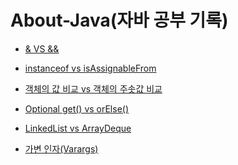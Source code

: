 # About-Java(자바 공부 기록)


- [& VS &&](https://github.com/jeus1998/About-Java/blob/main/record/%26%20vs%20%26%26.md)

- [instanceof vs isAssignableFrom](https://github.com/jeus1998/About-Java/blob/main/record/instanceof%20vs%20isAssignableFrom.md)

- [객체의 값 비교 vs 객체의 주솟값 비교](https://github.com/jeus1998/About-Java/blob/main/record/%EA%B0%9D%EC%B2%B4%EC%9D%98%20%EA%B0%92%20%EB%B9%84%EA%B5%90%20vs%20%EA%B0%9D%EC%B2%B4%EC%9D%98%20%EC%A3%BC%EC%86%9F%EA%B0%92%20%EB%B9%84%EA%B5%90.md)

- [Optional get() vs orElse()](https://github.com/jeus1998/About-Java/blob/main/record/Optional%20get()%20vs%20orElse().md)
- [LinkedList vs ArrayDeque](https://github.com/jeus1998/About-Java/blob/main/record/LinkedList%20vs%20ArrayDeque.md)
- [가변 인자(Varargs)](https://github.com/jeus1998/About-Java/blob/main/record/%EA%B0%80%EB%B3%80%20%EC%9D%B8%EC%9E%90(Varargs).md)